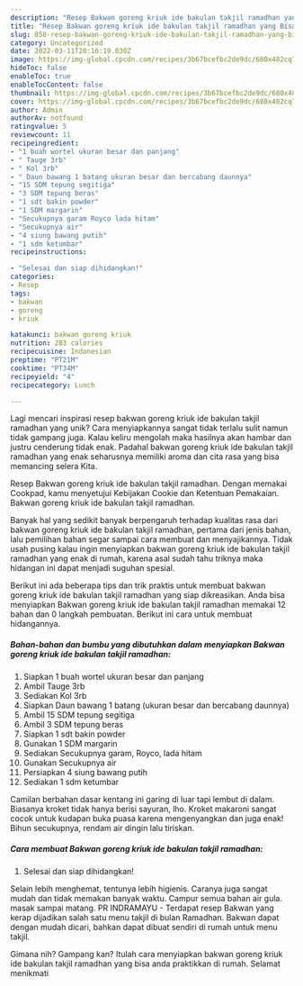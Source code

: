 ```yaml
---
description: "Resep Bakwan goreng kriuk ide bakulan takjil ramadhan yang Bisa Manjain Lidah"
title: "Resep Bakwan goreng kriuk ide bakulan takjil ramadhan yang Bisa Manjain Lidah"
slug: 858-resep-bakwan-goreng-kriuk-ide-bakulan-takjil-ramadhan-yang-bisa-manjain-lidah
category: Uncategorized
date: 2022-03-11T20:16:19.030Z
image: https://img-global.cpcdn.com/recipes/3b67bcefbc2de9dc/680x482cq70/bakwan-goreng-kriuk-ide-bakulan-takjil-ramadhan-foto-resep-utama.jpg
hideToc: false
enableToc: true
enableTocContent: false
thumbnail: https://img-global.cpcdn.com/recipes/3b67bcefbc2de9dc/680x482cq70/bakwan-goreng-kriuk-ide-bakulan-takjil-ramadhan-foto-resep-utama.jpg
cover: https://img-global.cpcdn.com/recipes/3b67bcefbc2de9dc/680x482cq70/bakwan-goreng-kriuk-ide-bakulan-takjil-ramadhan-foto-resep-utama.jpg
author: Admin
authorAv: notfound
ratingvalue: 5
reviewcount: 11
recipeingredient:
- "1 buah wortel ukuran besar dan panjang"
- " Tauge 3rb"
- " Kol 3rb"
- " Daun bawang 1 batang ukuran besar dan bercabang daunnya"
- "15 SDM tepung segitiga"
- "3 SDM tepung beras"
- "1 sdt bakin powder"
- "1 SDM margarin"
- "Secukupnya garam Royco lada hitam"
- "Secukupnya air"
- "4 siung bawang putih"
- "1 sdm ketumbar"
recipeinstructions:

- "Selesai dan siap dihidangkan!"
categories:
- Resep
tags:
- bakwan
- goreng
- kriuk

katakunci: bakwan goreng kriuk 
nutrition: 283 calories
recipecuisine: Indonesian
preptime: "PT21M"
cooktime: "PT34M"
recipeyield: "4"
recipecategory: Lunch

---
```





Lagi mencari inspirasi resep bakwan goreng kriuk ide bakulan takjil ramadhan yang unik? Cara menyiapkannya sangat tidak terlalu sulit namun tidak gampang juga. Kalau keliru mengolah maka hasilnya akan hambar dan justru cenderung tidak enak. Padahal bakwan goreng kriuk ide bakulan takjil ramadhan yang enak seharusnya memiliki aroma dan cita rasa yang bisa memancing selera Kita.





Resep Bakwan goreng kriuk ide bakulan takjil ramadhan. Dengan memakai Cookpad, kamu menyetujui Kebijakan Cookie dan Ketentuan Pemakaian. Bakwan goreng kriuk ide bakulan takjil ramadhan.

Banyak hal yang sedikit banyak berpengaruh terhadap kualitas rasa dari bakwan goreng kriuk ide bakulan takjil ramadhan, pertama dari jenis bahan, lalu pemilihan bahan segar sampai cara membuat dan menyajikannya. Tidak usah pusing kalau ingin menyiapkan bakwan goreng kriuk ide bakulan takjil ramadhan yang enak di rumah, karena asal sudah tahu triknya maka hidangan ini dapat menjadi suguhan spesial.






Berikut ini ada beberapa tips dan trik praktis untuk membuat bakwan goreng kriuk ide bakulan takjil ramadhan yang siap dikreasikan. Anda bisa menyiapkan Bakwan goreng kriuk ide bakulan takjil ramadhan memakai 12 bahan dan 0 langkah pembuatan. Berikut ini cara untuk membuat hidangannya.

<!--inarticleads1-->

##### Bahan-bahan dan bumbu yang dibutuhkan dalam menyiapkan Bakwan goreng kriuk ide bakulan takjil ramadhan:

1. Siapkan 1 buah wortel ukuran besar dan panjang
1. Ambil  Tauge 3rb
1. Sediakan  Kol 3rb
1. Siapkan  Daun bawang 1 batang (ukuran besar dan bercabang daunnya)
1. Ambil 15 SDM tepung segitiga
1. Ambil 3 SDM tepung beras
1. Siapkan 1 sdt bakin powder
1. Gunakan 1 SDM margarin
1. Sediakan Secukupnya garam, Royco, lada hitam
1. Gunakan Secukupnya air
1. Persiapkan 4 siung bawang putih
1. Sediakan 1 sdm ketumbar


Camilan berbahan dasar kentang ini garing di luar tapi lembut di dalam. Biasanya kroket tidak hanya berisi sayuran, lho. Kroket makaroni sangat cocok untuk kudapan buka puasa karena mengenyangkan dan juga enak! Bihun secukupnya, rendam air dingin lalu tiriskan. 

<!--inarticleads2-->

##### Cara membuat Bakwan goreng kriuk ide bakulan takjil ramadhan:


1. Selesai dan siap dihidangkan!

Selain lebih menghemat, tentunya lebih higienis. Caranya juga sangat mudah dan tidak memakan banyak waktu. Campur semua bahan air gula. masak sampai matang. PR INDRAMAYU - Terdapat resep Bakwan yang kerap dijadikan salah satu menu takjil di bulan Ramadhan. Bakwan dapat dengan mudah dicari, bahkan dapat dibuat sendiri di rumah untuk menu takjil. 

Gimana nih? Gampang kan? Itulah cara menyiapkan bakwan goreng kriuk ide bakulan takjil ramadhan yang bisa anda praktikkan di rumah. Selamat menikmati
